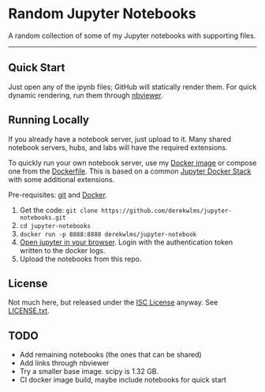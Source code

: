# Random Jupyter Notebooks

A random collection of some of my Jupyter notebooks with supporting files.


---

## Quick Start

Just open any of the ipynb files; GitHub will statically render them.
For quick dynamic rendering, run them through [nbviewer](https://nbviewer.jupyter.org/).

## Running Locally

If you already have a notebook server, just upload to it.
Many shared notebook servers, hubs, and labs will have the required extensions.

To quickly run your own notebook server, use my [Docker image](https://hub.docker.com/repository/docker/derekwlms/jupyter-notebook) or compose one from the [Dockerfile](Dockerfile). 
This is based on a common [Jupyter Docker Stack](https://jupyter-docker-stacks.readthedocs.io/en/latest/using/selecting.html) with some additional extensions. 

Pre-requisites: [git](https://git-scm.com/) and [Docker](https://www.docker.com/).

1. Get the code: `git clone https://github.com/derekwlms/jupyter-notebooks.git`
2. `cd jupyter-notebooks`
3. `docker run -p 8888:8888 derekwlms/jupyter-notebook`
4. [Open jupyter in your browser](http://localhost:8888). Login with the authentication token written to the docker logs.
5. Upload the notebooks from this repo.

## License
Not much here, but released under the [ISC License](https://opensource.org/licenses/ISC) anyway. See [LICENSE.txt](LICENSE.txt).

## TODO

- Add remaining notebooks (the ones that can be shared)
- Add links through nbviewer
- Try a smaller base image. scipy is 1.32 GB.
- CI docker image build, maybe include notebooks for quick start
